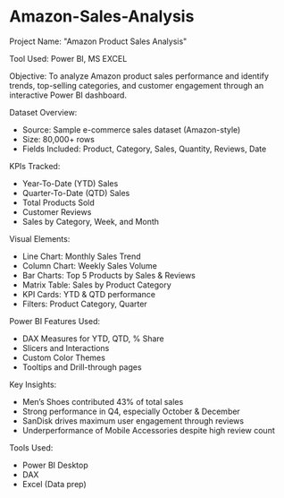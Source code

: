 # Amazon-Sales-Analysis
Project Name: "Amazon Product Sales Analysis"

Tool Used: Power BI, MS EXCEL

Objective: To analyze Amazon product sales performance and identify trends, top-selling categories, and customer engagement through an interactive Power BI dashboard.

Dataset Overview:
- Source: Sample e-commerce sales dataset (Amazon-style)
- Size: 80,000+ rows
- Fields Included: Product, Category, Sales, Quantity, Reviews, Date

KPIs Tracked:
- Year-To-Date (YTD) Sales
- Quarter-To-Date (QTD) Sales
- Total Products Sold
- Customer Reviews
- Sales by Category, Week, and Month

Visual Elements:
- Line Chart: Monthly Sales Trend
- Column Chart: Weekly Sales Volume
- Bar Charts: Top 5 Products by Sales & Reviews
- Matrix Table: Sales by Product Category
- KPI Cards: YTD & QTD performance
- Filters: Product Category, Quarter

Power BI Features Used:
- DAX Measures for YTD, QTD, % Share
- Slicers and Interactions
- Custom Color Themes
- Tooltips and Drill-through pages

Key Insights:
- Men’s Shoes contributed 43% of total sales
- Strong performance in Q4, especially October & December
- SanDisk drives maximum user engagement through reviews
- Underperformance of Mobile Accessories despite high review count

Tools Used:
- Power BI Desktop
- DAX
- Excel (Data prep)


